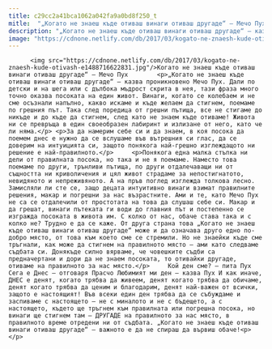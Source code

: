 ```yaml
---
title: c29cc2a41bca1062a042fa9a0bd8f250_t
mitle:  "„Когато не знаеш къде отиваш винаги отиваш другаде“ – Мечо Пух"
description: "„Когато не знаеш къде отиваш винаги отиваш другаде“ – казва проникновено Мечо Пух. Дали по детски и на шега или с дълбока мъдрост скрита в нея, тази фраза много точно оказва посоката на един живот. Винаги, когато се колебаем и не сме осъзнали напълно, какво искаме и къде желаем да стигнем, поемаме по грешния път. …"
image: "https://cdnone.netlify.com/db/2017/03/kogato-ne-znaesh-kude-otivash-e1488716622831.jpg"
---
```


          <img src="https://cdnone.netlify.com/db/2017/03/kogato-ne-znaesh-kude-otivash-e1488716622831.jpg"/>Когато не знаеш къде отиваш винаги отиваш другаде“ – Мечо Пух        <p>„Когато не знаеш къде отиваш винаги отиваш другаде“ – казва проникновено Мечо Пух. Дали по детски и на шега или с дълбока мъдрост скрита в нея, тази фраза много точно оказва посоката на един живот. Винаги, когато се колебаем и не сме осъзнали напълно, какво искаме и къде желаем да стигнем, поемаме по грешния път. Така след поредица от грешни пътища, все не стигаме до никъде и до къде да стигнем, след като не знаем къде отиваме! Живота ни се превръща в един своеобразен лабиринт и излизане от него, като че ли няма.</p> <p>За да намерим себе си и да знаем, в коя посока да поемем днес е нужно да се вслушаме във вътрешния си глас, да се доверим на интуицията си, защото понякога най-грешно изглеждащото ни решение е най-правилното.</p>     <p>Понякога една малка стъпка ни дели от правилната посока, но така и не я поемаме. Наместо това поемаме по други, трънливи пътища, по други отдалечаващи ни от същността ни криволичения и цял живот страдаме за непостигнатото, невидяното и непреживяното. А на пръв поглед изглежда толкова лесно. Замисляли ли сте се, защо децата интуитивно винаги взимат правилните решения, макар и погрешни за нас възрастните. Ами и те, като Мечо Пух не са се отдалечили от простотата на това да слушаш себе си. Макар и да грешат, винаги пътеката ги води до главния път и постепенно се изгражда посоката в живота им. С колко от нас, обаче става така и с колко не? Трудно е да се каже. От друга страна това „Когато не знаеш къде отиваш винаги отиваш другаде“ може и да означава друго едно по-добро място, от това към което сме се стремили. Но не знаейки къде сме тръгнали, как може да стигнем на правилното място – ами като следваме съдбата си. Донякъде силно вярваме, че човешките съдби са предначертани и дори да не знаем посоката, то отивайки другаде, отиваме на правилното за нас място.</p>     Кой ден сме? – пита Пух Сега е Днес – отговаря Прасчо Любимият ми ден – казва Пух И как иначе, ДНЕС е денят, когато трябва да живеем, денят когато трябва да обичаме, денят когато трябва да ценим и благодарим, денят най-важен от всички, защото е настоящият! Във всеки един ден трябва да се събуждаме и заспиваме с настоящето – не с миналото и не с бъдещето, а с настоящето, където ще тръгнем към правилната или погрешна посока, но винаги ще стигнем там – ДРУГАДЕ на правилното за нас място, в правилното време отредени ни от съдбата. „Когато не знаеш къде отиваш винаги отиваш другаде“ – важното е да не спираш да вървиш обаче!<p></p>        